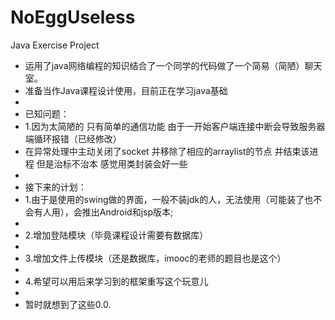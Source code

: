# NoEggUseless
Java Exercise Project

 *  运用了java网络编程的知识结合了一个同学的代码做了一个简易（简陋）聊天室。
 *    准备当作Java课程设计使用，目前正在学习java基础
 *
 *  已知问题：
 *    1.因为太简陋的 只有简单的通信功能 由于一开始客户端连接中断会导致服务器端循环报错（已经修改） 
 *    在异常处理中主动关闭了socket 并移除了相应的arraylist的节点 并结束该进程 但是治标不治本 感觉用类封装会好一些 
 *    
 *   接下来的计划：
 *    1.由于是使用的swing做的界面，一般不装jdk的人，无法使用（可能装了也不会有人用），会推出Android和jsp版本;
 *   
 *    2.增加登陆模块（毕竟课程设计需要有数据库）
 *    
 *    3.增加文件上传模块（还是数据库，imooc的老师的题目也是这个）
 *    
 *    4.希望可以用后来学习到的框架重写这个玩意儿
 *
 *    暂时就想到了这些0.0.
 
